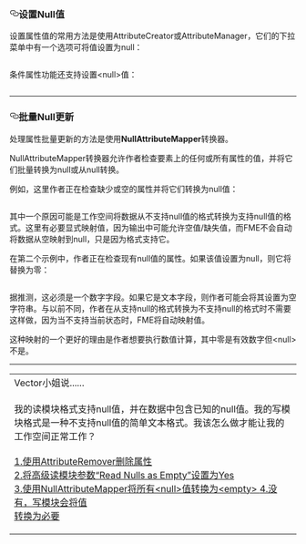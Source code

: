 
    
  <div id="readme" class="readme blob instapaper_body">
    <article class="markdown-body entry-content" itemprop="text"><h3><a id="user-content-setting-null-values" class="anchor" aria-hidden="true" href="https://github.com/domix2000/FMETraining/blob/Desktop-Advanced-2018/DesktopAdvanced1Attributes/1.08.SettingNullAttributes.md#setting-null-values"><svg class="octicon octicon-link" viewBox="0 0 16 16" version="1.1" width="16" height="16" aria-hidden="true"><path fill-rule="evenodd" d="M4 9h1v1H4c-1.5 0-3-1.69-3-3.5S2.55 3 4 3h4c1.45 0 3 1.69 3 3.5 0 1.41-.91 2.72-2 3.25V8.59c.58-.45 1-1.27 1-2.09C10 5.22 8.98 4 8 4H4c-.98 0-2 1.22-2 2.5S3 9 4 9zm9-3h-1v1h1c1 0 2 1.22 2 2.5S13.98 12 13 12H9c-.98 0-2-1.22-2-2.5 0-.83.42-1.64 1-2.09V6.25c-1.09.53-2 1.84-2 3.25C6 11.31 7.55 13 9 13h4c1.45 0 3-1.69 3-3.5S14.5 6 13 6z"></path></svg></a><font style="vertical-align: inherit;"><font style="vertical-align: inherit;">设置Null值</font></font></h3>
<p><font style="vertical-align: inherit;"><font style="vertical-align: inherit;">设置属性值的常用方法是使用AttributeCreator或AttributeManager，它们的下拉菜单中有一个选项可将值设置为null：</font></font></p>
<p><a target="_blank" href="https://github.com/domix2000/FMETraining/blob/Desktop-Advanced-2018/DesktopAdvanced1Attributes/Images/Img1.024.SettingNull.png"><img src="./Images/Img1.024.SettingNull.png" alt="" style="max-width:100%;"></a></p>
<p><font style="vertical-align: inherit;"><font style="vertical-align: inherit;">条件属性功能还支持设置&lt;null&gt;值：</font></font></p>
<p><a target="_blank" href="https://github.com/domix2000/FMETraining/blob/Desktop-Advanced-2018/DesktopAdvanced1Attributes/Images/Img1.025.SettingConditionalNull.png"><img src="./Images/Img1.025.SettingConditionalNull.png" alt="" style="max-width:100%;"></a></p>
<hr>
<h3><a id="user-content-bulk-null-updates" class="anchor" aria-hidden="true" href="https://github.com/domix2000/FMETraining/blob/Desktop-Advanced-2018/DesktopAdvanced1Attributes/1.08.SettingNullAttributes.md#bulk-null-updates"><svg class="octicon octicon-link" viewBox="0 0 16 16" version="1.1" width="16" height="16" aria-hidden="true"><path fill-rule="evenodd" d="M4 9h1v1H4c-1.5 0-3-1.69-3-3.5S2.55 3 4 3h4c1.45 0 3 1.69 3 3.5 0 1.41-.91 2.72-2 3.25V8.59c.58-.45 1-1.27 1-2.09C10 5.22 8.98 4 8 4H4c-.98 0-2 1.22-2 2.5S3 9 4 9zm9-3h-1v1h1c1 0 2 1.22 2 2.5S13.98 12 13 12H9c-.98 0-2-1.22-2-2.5 0-.83.42-1.64 1-2.09V6.25c-1.09.53-2 1.84-2 3.25C6 11.31 7.55 13 9 13h4c1.45 0 3-1.69 3-3.5S14.5 6 13 6z"></path></svg></a><font style="vertical-align: inherit;"><font style="vertical-align: inherit;">批量Null更新</font></font></h3>
<p><font style="vertical-align: inherit;"><font style="vertical-align: inherit;">处理属性批量更新的方法是使用</font></font><strong><font style="vertical-align: inherit;"><font style="vertical-align: inherit;">NullAttributeMapper</font></font></strong><font style="vertical-align: inherit;"><font style="vertical-align: inherit;">转换器。</font></font></p>
<p><font style="vertical-align: inherit;"><font style="vertical-align: inherit;">NullAttributeMapper转换器允许作者检查要素上的任何或所有属性的值，并将它们批量转换为null或从null转换。</font></font></p>
<p><font style="vertical-align: inherit;"><font style="vertical-align: inherit;">例如，这里作者正在检查缺少或空的属性并将它们转换为null值：</font></font></p>
<p><a target="_blank" href="https://github.com/domix2000/FMETraining/blob/Desktop-Advanced-2018/DesktopAdvanced1Attributes/Images/Img1.026.NullAttrMapperExample1.png"><img src="./Images/Img1.026.NullAttrMapperExample1.png" alt="" style="max-width:100%;"></a></p>
<p><font style="vertical-align: inherit;"><font style="vertical-align: inherit;">其中一个原因可能是工作空间将数据从不支持null值的格式转换为支持null值的格式。</font><font style="vertical-align: inherit;">这里有必要显式映射值，因为输出中可能允许空值/缺失值，而FME不会自动将数据从空映射到null，只是因为格式支持它。</font></font></p>
<p><font style="vertical-align: inherit;"><font style="vertical-align: inherit;">在第二个示例中，作者正在检查现有null值的属性。</font><font style="vertical-align: inherit;">如果该值设置为null，则它将替换为零：</font></font></p>
<p><a target="_blank" href="https://github.com/domix2000/FMETraining/blob/Desktop-Advanced-2018/DesktopAdvanced1Attributes/Images/Img1.027.NullAttrMapperExample2.png"><img src="./Images/Img1.027.NullAttrMapperExample2.png" alt="" style="max-width:100%;"></a></p>
<p><font style="vertical-align: inherit;"><font style="vertical-align: inherit;">据推测，这必须是一个数字字段。</font><font style="vertical-align: inherit;">如果它是文本字段，则作者可能会将其设置为空字符串。</font><font style="vertical-align: inherit;">与以前不同，作者在从支持null的格式转换为不支持null的格式时不需要这样做，因为当不支持当前状态时，FME将自动映射值。</font></font></p>
<p><font style="vertical-align: inherit;"><font style="vertical-align: inherit;">这种映射的一个更好的理由是作者想要执行数值计算，其中零是有效数字但&lt;null&gt;不是。</font></font></p>
<hr>

<table>
<tbody><tr>
<td>
<i></i><font style="vertical-align: inherit;"><font style="vertical-align: inherit;">
Vector小姐说......
</font></font></td>
</tr>
<tr>
<td><font style="vertical-align: inherit;"><font style="vertical-align: inherit;">

我的读模块格式支持null值，并在数据中包含已知的null值。</font><font style="vertical-align: inherit;">我的写模块格式是一种不支持null值的简单文本格式。</font><font style="vertical-align: inherit;">我该怎么做才能让我的工作空间正常工作？ 
</font></font><br><br><a href="http://52.73.3.37/fmedatastreaming/Manual/QAResponse2017.fmw?chapter=15&amp;question=4&amp;answer=1&amp;DestDataset_TEXTLINE=C%3A%5CFMEOutput%5CQAResponse.html" rel="nofollow"><font style="vertical-align: inherit;"><font style="vertical-align: inherit;">1.使用AttributeRemover删除属性</font></font></a>
<br><a href="http://52.73.3.37/fmedatastreaming/Manual/QAResponse2017.fmw?chapter=15&amp;question=4&amp;answer=2&amp;DestDataset_TEXTLINE=C%3A%5CFMEOutput%5CQAResponse.html" rel="nofollow"><font style="vertical-align: inherit;"><font style="vertical-align: inherit;">2.将高级读模块参数“Read Nulls as Empty”设置为Yes </font></font></a>
<br><a href="http://52.73.3.37/fmedatastreaming/Manual/QAResponse2017.fmw?chapter=15&amp;question=4&amp;answer=3&amp;DestDataset_TEXTLINE=C%3A%5CFMEOutput%5CQAResponse.html" rel="nofollow"><font style="vertical-align: inherit;"><font style="vertical-align: inherit;">3.使用NullAttributeMapper将所有&lt;null&gt;值转换为&lt;empty&gt; </font></font></a>
<font style="vertical-align: inherit;"><a href="http://52.73.3.37/fmedatastreaming/Manual/QAResponse2017.fmw?chapter=15&amp;question=4&amp;answer=4&amp;DestDataset_TEXTLINE=C%3A%5CFMEOutput%5CQAResponse.html" rel="nofollow"><font style="vertical-align: inherit;">4.没有，</font></a><a href="http://52.73.3.37/fmedatastreaming/Manual/QAResponse2017.fmw?chapter=15&amp;question=4&amp;answer=3&amp;DestDataset_TEXTLINE=C%3A%5CFMEOutput%5CQAResponse.html" rel="nofollow"><font style="vertical-align: inherit;">写模块会将值</font></a></font><br><a href="http://52.73.3.37/fmedatastreaming/Manual/QAResponse2017.fmw?chapter=15&amp;question=4&amp;answer=4&amp;DestDataset_TEXTLINE=C%3A%5CFMEOutput%5CQAResponse.html" rel="nofollow"><font style="vertical-align: inherit;"><font style="vertical-align: inherit;">转换为必要</font></font></a>
</td>
</tr>
</tbody></table>
</article>
  </div>

 </div></body></html>
